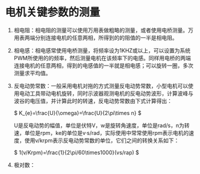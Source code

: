# 电机关键参数的测量

1. 相电阻：相电阻的测量可以使用万用表做粗略的测量，或者使用电桥测量。万用表两端分别连接电机的任意两相，所得到的的阻值的一半是相电阻。

2. 相电感：相电感常使用电桥测量，将频率设为1KHZ或以上，可以设置为系统PWM所使用的的频率，然后测量电机在该频率下的电感。同样用电桥的两端连接电机的任意两相，得到的电感值的一半就是相电感；可以旋转一圈，多次测量求平均值。

3. 反电动势常数：一般采用电机对拖的方式测量反电动势常数，小型电机可以使用电动工具带动电机旋转，同时示波器观测电机的反电动势波形，计算波峰与波谷的电压值，并计算此时的转速，反电动势常数由下式计算得出：

    $ K_{e}=\frac{U}{\omega}=\frac{U}{2\pi\times n} $

    U是反电动势的幅值，单位是伏特V，w是旋转角速度，单位是rad/s，n为转速，单位是rpm，ke的单位是v·s/rad，实际使用中常常使用rpm表示电机的速度，使用v/krpm表示反电动势常数的单位，它们之间的转换关系如下：

    $ 1(v/Krpm)=\frac{1}{2\pi/60\times1000}(vs/rap) $

4. 极对数：

